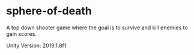 # sphere-of-death
A top down shooter game where the goal is to survive and kill enemies to gain scores.

Unity Version: 2019.1.8f1
